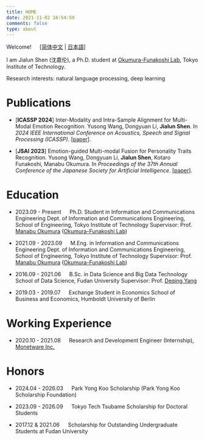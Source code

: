 ```yaml
---
title: HOME
date: 2021-11-02 16:54:59
comments: false
type: about
---
```


Welcome! &emsp; [[简体中文](./zh-CN) | [日本語](./ja)]

I am Jialun Shen (沈嘉伦), a Ph.D. student at [Okumura-Funakoshi Lab](https://lr-www.pi.titech.ac.jp/wp/), Tokyo Institute of Technology.

Research interests: natural language processing, deep learning


# Publications

- [__ICASSP 2024__] Inter-Modality and Intra-Sample Alignment for Multi-Modal Emotion Recognition. Yusong Wang, Dongyuan Li, __Jialun Shen__. In _2024 IEEE International Conference on Acoustics, Speech and Signal Processing (ICASSP)_. [[paper](https://ieeexplore.ieee.org/abstract/document/10446571)].

- [__JSAI 2023__] Emotion-guided Multi-modal Fusion for Personality Traits Recognition. Yusong Wang, Dongyuan Li, __Jialun Shen__, Kotaro Funakoshi, Manabu Okumura. In _Proceedings of the 37th Annual Conference of the Japanese Society for Artificial Intelligence_. [[paper](https://www.jstage.jst.go.jp/article/pjsai/JSAI2023/0/JSAI2023_2U4IS2c03/_article/-char/en)].


# Education

- 2023.09 - Present &emsp; Ph.D. Student in Information and Communications Engineering
  Dept. of Information and Communications Engineering, School of Engineering, Tokyo Institute of Technology
  Supervisor: Prof. [Manabu Okumura](http://www.lr.pi.titech.ac.jp/~oku/index-e.html) ([Okumura-Funakoshi Lab](https://lr-www.pi.titech.ac.jp/wp/))

- 2021.09 - 2023.09 &emsp; M.Eng. in Information and Communications Engineering
  Dept. of Information and Communications Engineering, School of Engineering, Tokyo Institute of Technology
  Supervisor: Prof. [Manabu Okumura](http://www.lr.pi.titech.ac.jp/~oku/index-e.html) ([Okumura-Funakoshi Lab](https://lr-www.pi.titech.ac.jp/wp/))

- 2016.09 - 2021.06 &emsp; B.Sc. in Data Science and Big Data Technology
  School of Data Science, Fudan University
  Supervisor: Prof. [Deqing Yang](http://kw.fudan.edu.cn/people/yangdeqing/)

- 2019.03 - 2019.07 &emsp; Exchange Student in Economics
  School of Business and Economics, Humboldt University of Berlin


# Working Experience

- 2020.10 - 2021.08 &emsp; Research and Development Engineer (Internship), [Monetware Inc.](http://www.monetware.com)


# Honors

- 2024.04 - 2026.03 &emsp; Park Yong Koo Scholarship (Park Yong Koo Scholarship Foundation)

- 2023.09 - 2026.09 &emsp; Tokyo Tech Tsubame Scholarship for Doctoral Students

- 2017.12 & 2021.06 &emsp; Scholarship for Outstanding Undergraduate Students at Fudan University
